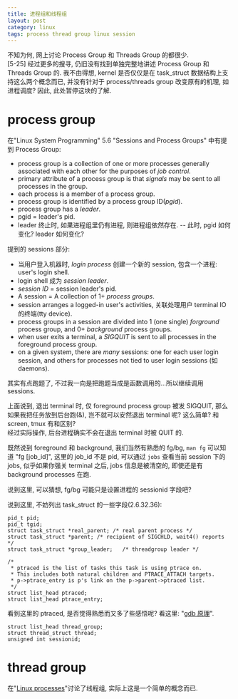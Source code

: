 ```yaml
---
title: 进程组和线程组
layout: post
category: linux
tags: process thread group linux session
---
```


不知为何, 网上讨论 Process Group 和 Threads Group 的都很少.  
[5-25] 经过更多的搜寻, 仍旧没有找到单独完整地讲述 Process Group 和 Threads Group 的. 我不由得想, kernel 是否仅仅是在 task_struct 数据结构上支持这么两个概念而已, 并没有针对于 process/threads group 改变原有的机理, 如进程调度? 因此, 此处暂停这块的了解.

# process group

在"Linux System Programming" 5.6 "Sessions and Process Groups" 中有提到 Process Group:  

+ process group is a collection of one or more processes generally associated with each other for the purposes of *job control*.  
+ primary attribute of a process group is that *signals* may be sent to all processes in the group.  
+ each process is a member of a process group.  
+ process group is identified by a process group ID(*pgid*).  
+ process group has a *leader*.  
+ pgid = leader's pid.  
+ leader 终止时, 如果进程组里仍有进程, 则进程组依然存在. -- 此时, pgid 如何变化? leader 如何变化?  

提到的 sessions 部分:

+ 当用户登入机器时, *login process* 创建一个新的 session, 包含一个进程: user's login shell.  
+ login shell 成为 *session leader*.  
+ *session ID* = session leader's pid.  
+ A session = A collection of 1+ *process groups*.  
+ session arranges a logged-in user's activities, 关联处理用户 terminal IO 的终端(tty device).  
+ process groups in a session are divided into 1 (one single) *forground* process group, and 0+ *background* process groups.  
+ when user exits a terminal, a *SIGQUIT* is sent to all processes in the foreground process group.  
+ on a given system, there are *many* sessions: one for each user login session, and others for processes not tied to user login sessions (如 daemons).  

其实有点跑题了, 不过我一向是把跑题当成是函数调用的...所以继续调用 sessions.

上面说到, 退出 terminal 时, 仅 foreground process group 被发 SIGQUIT, 那么如果我把任务放到后台跑(&), 岂不就可以安然退出 terminal 呢? 这么简单? 和 screen, tmux 有和区别?  
经过实际操作, 后台进程确实不会在退出 terminal 时被 QUIT 的.

既然说到 foreground 和 background, 我们当然有熟悉的 fg/bg, `man fg` 可以知道 "fg [job_id]", 这里的 job_id 不是 pid, 可以通过 `jobs` 查看当前 session 下的 jobs, 似乎如果你强关 terminal 之后, jobs 信息是被清空的, 即使还是有 background processes 在跑.

说到这里, 可以猜想, fg/bg 可能只是设置进程的 sessionid 字段吧?

说到这里, 不妨列出 task_struct 的一些字段(2.6.32.36):  

    pid_t pid;  
    pid_t tgid;   
    struct task_struct *real_parent; /* real parent process */  
    struct task_struct *parent; /* recipient of SIGCHLD, wait4() reports */  
    struct task_struct *group_leader;	/* threadgroup leader */  
    
    /*  
     * ptraced is the list of tasks this task is using ptrace on.  
     * This includes both natural children and PTRACE_ATTACH targets.  
     * p->ptrace_entry is p's link on the p->parent->ptraced list.  
     */  
    struct list_head ptraced;  
    struct list_head ptrace_entry;  

看到这里的 ptraced, 是否觉得熟悉而又多了些感悟呢? 看这里: "[gdb 原理](http://xanpeng.github.com/2012/05/06/gdb/)".

    struct list_head thread_group;  
    struct thread_struct thread;  
    unsigned int sessionid;  


# thread group

在"[Linux processes](http://xanpeng.github.com/2012/06/10/process/)"讨论了线程组, 实际上这是一个简单的概念而已.

